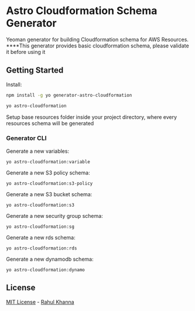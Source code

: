 # Astro Cloudformation Schema Generator

Yeoman generator for building Cloudformation schema for AWS Resources.
\*\*\*\*This generator provides basic cloudformation schema, please validate it before using it

## Getting Started

Install:

```bash
npm install -g yo generator-astro-cloudformation
```

```bash
yo astro-cloudformation
```

Setup base resources folder inside your project directory, where every resources schema will be generated

### Generator CLI

Generate a new variables:

```
yo astro-cloudformation:variable
```

Generate a new S3 policy schema:

```
yo astro-cloudformation:s3-policy
```

Generate a new S3 bucket schema:

```
yo astro-cloudformation:s3
```

Generate a new security group schema:

```
yo astro-cloudformation:sg
```

Generate a new rds schema:

```
yo astro-cloudformation:rds
```

Generate a new dynamodb schema:

```
yo astro-cloudformation:dynamo
```

## License

[MIT License](README.md) - [Rahul Khanna](https://github.com/khanna91)
